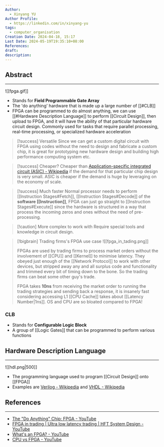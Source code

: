 ```yaml
---
Author:
  - Xinyang YU
Author Profile:
  - https://linkedin.com/in/xinyang-yu
tags:
  - computer_organisation
Creation Date: 2024-04-18, 15:17
Last Date: 2024-05-19T19:35:10+08:00
References: 
draft: 
description: 
---
```

## Abstract
---

![[fpga.gif]]

- Stands for **Field Programmable Gate Array**
- The 'do anything' hardware that is made up a large number of [[#CLB]]
- FPGA can be programmed to do almost anything, we can use [[#Hardware Description Language]] to perform [[Circuit Design]], then upload to FPGA, and it will have the ability of that particular hardware circuit design. Commonly used for tasks that require parallel processing, real-time processing, or specialized hardware acceleration

>[!success] Versatile
> Since we can get a custom digital circuit with FPGA using codes without the need to design and fabricate a custom chip, it is great for prototyping new hardware design and building high performance computing system etc.

>[!success] Cheaper?
> Cheaper than [Application-specific integrated circuit (ASIC) - Wikipedia](https://en.wikipedia.org/wiki/Application-specific_integrated_circuit) if the demand for that particular chip design is very small. ASIC is cheaper if the demand is huge by leveraging on the economy of scale. 

>[!success] Much faster
> Normal processor needs to perform [[Instruction Stages#Fetch]], [[Instruction Stages#Decode]] of the **software [[Instruction]]**, FPGA can just go straight to [[Instruction Stages#Execute]] since the hardware is structured in a way that process the incoming zeros and ones without the need of pre-processing.

>[!caution] More complex to work with
> Require special tools and knowledge in circuit design.

>[!bigbrain] Trading firms's FPGA use case
>![[fpga_in_tading.png]]
>
> FPGAs are used by trading firms to process market orders without the involvement of [[CPU]] and [[Kernel]] to minimise latency. They obeyed just enough of the [[Network Protocol]] to work with other devices, but stripped away any and all surplus code and functionality and trimmed every bit of timing down to the bone. So the trading firms can beat some other guy's trade.
> 
> FPGA takes **10ns** from receiving the market order to running the trading strategies and sending back a response, it is insanely fast considering accessing L1 [[CPU Cache]] takes about [[Latency Number|1ns]]. OS and CPU are so bloated compared to FPGA!
### CLB
- Stands for **Configurable Logic Block**
- A group of [[Logic Gates]] that can be programmed to perform various functions


## Hardware Description Language
---

![[hdl.png|500]]

- The programming language used to program [[Circuit Design]] onto [[FPGA]]
- Examples are [Verilog - Wikipedia](https://en.wikipedia.org/wiki/Verilog#:~:text=Verilog%2C%20standardized%20as%20IEEE%201364,register%2Dtransfer%20level%20of%20abstraction.) and [VHDL - Wikipedia](https://en.wikipedia.org/wiki/VHDL)


## References 
---
- [The "Do Anything" Chip: FPGA - YouTube](https://www.youtube.com/watch?v=ePwo3P1iZO4)
- [FPGA in trading | Ultra low latency trading | HFT System Design - YouTube](https://www.youtube.com/watch?v=uJT33dnTlqY)
- [What's an FPGA? - YouTube](https://youtu.be/iHg0mmIg0UU?si=aqlvfXdkPlzbajlQ)
- [CPU vs FPGA - YouTube](https://www.youtube.com/watch?v=BML1YHZpx2o)